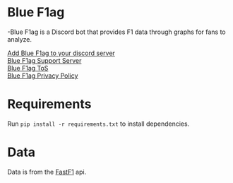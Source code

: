 # Blue F1ag

-Blue F1ag is a Discord bot that provides F1 data through graphs for fans to analyze.

[Add Blue F1ag to your discord server](https://ojee.net/bluef1ag-inv)  
[Blue F1ag Support Server](https://ojee.net/bluef1ag-support)  
[Blue F1ag ToS](https://ojee.net/bluef1ag-tos)  
[Blue F1ag Privacy Policy](https://ojee.net/bluef1ag-priv)  

# Requirements

Run `pip install -r requirements.txt` to install dependencies.

# Data

Data is from the [FastF1](https://github.com/theOehrly/Fast-F1) api.
